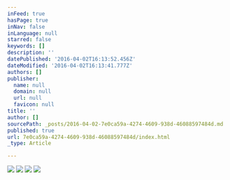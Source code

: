 ```yaml
---
inFeed: true
hasPage: true
inNav: false
inLanguage: null
starred: false
keywords: []
description: ''
datePublished: '2016-04-02T16:13:52.456Z'
dateModified: '2016-04-02T16:13:41.777Z'
authors: []
publisher:
  name: null
  domain: null
  url: null
  favicon: null
title: ''
author: []
sourcePath: _posts/2016-04-02-7e0ca59a-4274-4609-938d-46088597484d.md
published: true
url: 7e0ca59a-4274-4609-938d-46088597484d/index.html
_type: Article

---
```

![](https://the-grid-user-content.s3-us-west-2.amazonaws.com/953d8be2-07b8-4131-93f5-30ddd8abfd44.jpg)
![](https://the-grid-user-content.s3-us-west-2.amazonaws.com/9f7bf792-e1ab-459e-86a7-b8693aae4b9c.jpg)
![](https://the-grid-user-content.s3-us-west-2.amazonaws.com/188b3aae-02ad-4385-b3b7-9c4dcb5b6918.jpg)
![](https://the-grid-user-content.s3-us-west-2.amazonaws.com/c4a183f9-d3c9-4dcf-9415-fcdb63434091.jpg)